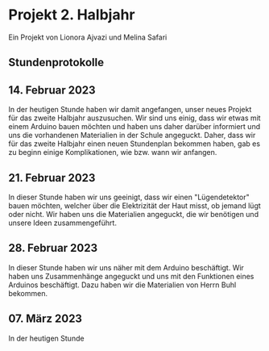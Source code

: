 # Projekt 2. Halbjahr

Ein Projekt von Lionora Ajvazi und Melina Safari



## Stundenprotokolle 

## 14. Februar 2023
In der heutigen Stunde haben wir damit angefangen, unser neues Projekt für das zweite Halbjahr auszusuchen. Wir sind uns einig, dass wir etwas mit einem Arduino bauen möchten und haben uns daher darüber informiert und uns die vorhandenen Materialien in der Schule angeguckt. Daher, dass wir für das zweite Halbjahr einen neuen Stundenplan bekommen haben, gab es zu beginn einige Komplikationen, wie bzw. wann wir anfangen. 

## 21. Februar 2023
In dieser Stunde haben wir uns geeinigt, dass wir einen "Lügendetektor" bauen möchten, welcher über die Elektrizität der Haut misst, ob jemand lügt oder nicht. Wir haben uns die Materialien angeguckt, die wir benötigen und unsere Ideen zusammengeführt.

## 28. Februar 2023
In dieser Stunde haben wir uns näher mit dem Arduino beschäftigt. Wir haben uns Zusammenhänge angeguckt und uns mit den Funktionen eines Arduinos beschäftigt. Dazu haben wir die Materialien von Herrn Buhl bekommen. 

## 07. März 2023 
In der heutigen Stunde 



